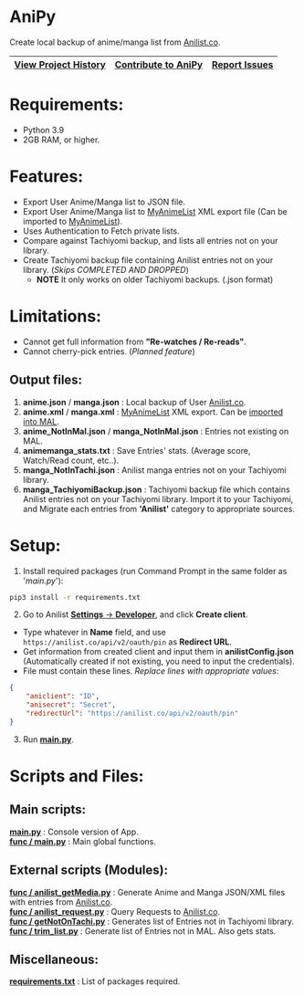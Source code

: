 # AniPy

Create local backup of anime/manga list from [Anilist.co](https://anilist.co/).

| [**View Project History**](doc/VERSION.md) | [**Contribute to AniPy**](CONTRIBUTING.md) | [**Report Issues**](ISSUE.md) |
|--------------------------------------------|--------------------------------------------|-------------------------------|

# Requirements:
- Python 3.9
- 2GB RAM, or higher.

# Features:
- Export User Anime/Manga list to JSON file.
- Export User Anime/Manga list to [MyAnimeList](https://myanimelist.net/) XML export file (Can be imported to [MyAnimeList](https://myanimelist.net/import.php)).
- Uses Authentication to Fetch private lists.
- Compare against Tachiyomi backup, and lists all entries not on your library.
- Create Tachiyomi backup file containing Anilist entries not on your library. (*Skips COMPLETED AND DROPPED*)
  - **NOTE** It only works on older Tachiyomi backups. (.json format)

# Limitations:
- Cannot get full information from **"Re-watches / Re-reads"**.
- Cannot cherry-pick entries. (*Planned feature*)

## Output files:
1. **anime.json** / **manga.json** :   Local backup of User [Anilist.co](https://anilist.co/).
2. **anime.xml** / **manga.xml**   :   [MyAnimeList](https://myanimelist.net/) XML export. Can be [imported into MAL](https://myanimelist.net/import.php).  
3. **anime_NotInMal.json** / **manga_NotInMal.json**  : Entries not existing on MAL.
4. **animemanga_stats.txt** : Save Entries' stats. (Average score, Watch/Read count, etc..).
5. **manga_NotInTachi.json** : Anilist manga entries not on your Tachiyomi library.
6. **manga_TachiyomiBackup.json** : Tachiyomi backup file which contains Anilist entries not on your Tachiyomi library. Import it to your Tachiyomi, and Migrate each entries from **'Anilist'** category to appropriate sources.

# Setup:
1. Install required packages (run Command Prompt in the same folder as '*main.py*'): <br>
  ```cmd
  pip3 install -r requirements.txt
  ```
2. Go to Anilist [**Settings** -> **Developer**](https://anilist.co/settings/developer), and click **Create client**.
  - Type whatever in **Name** field, and use ``https://anilist.co/api/v2/oauth/pin`` as **Redirect URL**.
  - Get information from created client and input them in **anilistConfig.json** (Automatically created if not existing, you need to input the credentials).
  - File must contain these lines. *Replace lines with appropriate values*:
```json
{
    "aniclient": "ID",
    "anisecret": "Secret",
    "redirectUrl": "https://anilist.co/api/v2/oauth/pin"
}
```
3. Run **[main.py](main.py)**.

# Scripts and Files:
## Main scripts:
**[main.py](main.py)** : Console version of App. <br>
**[func / main.py](func/main.py)**    : Main global functions. <br>

## External scripts (Modules):
**[func / anilist_getMedia.py](func/anilist_getMedia.py)** : Generate Anime and Manga JSON/XML files with entries from [Anilist.co](https://anilist.co/). <br>
**[func / anilist_request.py](func/anilist_request.py)** : Query Requests to [Anilist.co](https://anilist.co/). <br>
**[func / getNotOnTachi.py](func/getNotOnTachi.py)** : Generates list of Entries not in Tachiyomi library. <br>
**[func / trim_list.py](func/trim_list.py)** : Generate list of Entries not in MAL. Also gets stats. <br>

## Miscellaneous:
**[requirements.txt](requirements.txt)**    : List of packages required. <br>
